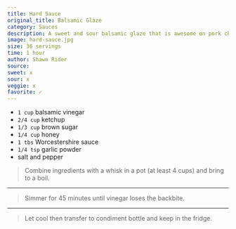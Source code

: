 ```yaml
---
title: Hard Sauce
original_title: Balsamic Glaze
category: Sauces
description: A sweet and sour balsamic glaze that is awesome on pork chops, fish, and veggies of all kinds.
image: hard-sauce.jpg
size: 36 servings
time: 1 hour
author: Shawn Rider
source: 
sweet: x
sour: x
veggie: x
favorite: ✓
---
```


* `1 cup` balsamic vinegar
* `2/4 cup` ketchup
* `1/3 cup` brown sugar
* `1/4 cup` honey
* `1 tbs` Worcestershire sauce
* `1/4 tsp` garlic powder
* salt and pepper

> Combine ingredients with a whisk in a pot (at least 4 cups) and bring to a boil.

---

> Simmer for 45 minutes until vinegar loses the backbite.

---

> Let cool then transfer to condiment bottle and keep in the fridge.
